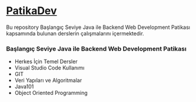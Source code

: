# [PatikaDev](https://academy.patika.dev/tr)
Bu repository Başlangıç Seviye Java ile Backend Web Development Patikası kapsamında bulunan derslerin çalışmalarını içermektedir.

### Başlangıç Seviye Java ile Backend Web Development Patikası
* Herkes İçin Temel Dersler
* Visual Studio Code Kullanımı
* GIT
* Veri Yapıları ve Algoritmalar
* Java101
* Object Oriented Programming

